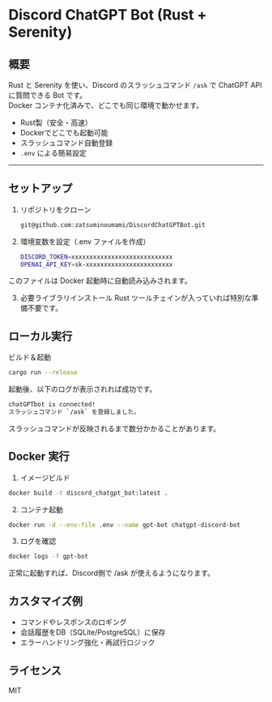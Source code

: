# Discord ChatGPT Bot (Rust + Serenity)

## 概要
Rust と Serenity を使い、Discord のスラッシュコマンド `/ask` で ChatGPT API に質問できる Bot です。  
Docker コンテナ化済みで、どこでも同じ環境で動かせます。

- Rust製（安全・高速）
- Dockerでどこでも起動可能
- スラッシュコマンド自動登録
- `.env` による簡易設定

---

## セットアップ

1. リポジトリをクローン  
   ```bash
   git@github.com:zatsuminoumami/DiscordChatGPTBot.git
   ```

2. 環境変数を設定（.env ファイルを作成）
    ```bash
    DISCORD_TOKEN=xxxxxxxxxxxxxxxxxxxxxxxxxxxx
    OPENAI_API_KEY=sk-xxxxxxxxxxxxxxxxxxxxxxxx
    ```
このファイルは Docker 起動時に自動読み込みされます。

3. 必要ライブラリインストール
    Rust ツールチェインが入っていれば特別な準備不要です。

## ローカル実行
ビルド＆起動
```bash
cargo run --release
```
起動後、以下のログが表示されれば成功です。
```bash
chatGPTbot is connected!
スラッシュコマンド `/ask` を登録しました。
```
スラッシュコマンドが反映されるまで数分かかることがあります。

## Docker 実行

1. イメージビルド
```bash
docker build -t discord_chatgpt_bot:latest .
```

2. コンテナ起動
```bash
docker run -d --env-file .env --name gpt-bot chatgpt-discord-bot
```

3. ログを確認
```bash
docker logs -f gpt-bot
```
正常に起動すれば、Discord側で /ask が使えるようになります。

## カスタマイズ例
- コマンドやレスポンスのロギング
- 会話履歴をDB（SQLite/PostgreSQL）に保存
- エラーハンドリング強化・再試行ロジック

## ライセンス
MIT